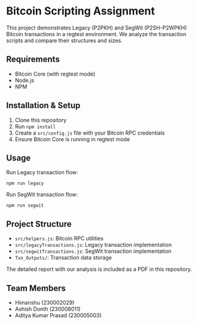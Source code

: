 # Bitcoin Scripting Assignment

This project demonstrates Legacy (P2PKH) and SegWit (P2SH-P2WPKH) Bitcoin transactions in a regtest environment. We analyze the transaction scripts and compare their structures and sizes.

## Requirements

- Bitcoin Core (with regtest mode)
- Node.js
- NPM

## Installation & Setup

1. Clone this repository
2. Run `npm install`
3. Create a `src/config.js` file with your Bitcoin RPC credentials
4. Ensure Bitcoin Core is running in regtest mode

## Usage

Run Legacy transaction flow:

```
npm run legacy

```

Run SegWit transaction flow:

```
npm run segwit

```

## Project Structure

- `src/helpers.js`: Bitcoin RPC utilities
- `src/legacyTransactions.js`: Legacy transaction implementation
- `src/segwitTransactions.js`: SegWit transaction implementation
- `Txn_Outputs/`: Transaction data storage

The detailed report with our analysis is included as a PDF in this repository.

## Team Members

- Himanshu (230002029)
- Ashish Donth (230008011)
- Aditya Kumar Prasad (230005003)
